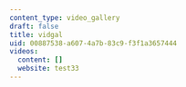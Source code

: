 ```yaml
---
content_type: video_gallery
draft: false
title: vidgal
uid: 00887538-a607-4a7b-83c9-f3f1a3657444
videos:
  content: []
  website: test33
---
```

